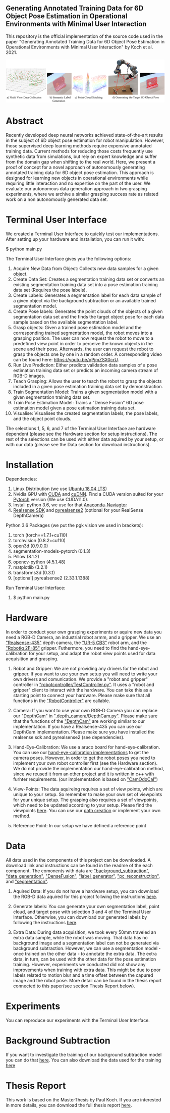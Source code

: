 
## Generating Annotated Training Data for 6D Object Pose Estimation in Operational Environments with Minimal User Interaction
This repository is the official implementation of the source code used in the paper "Generating Annotated Training Data for 6D Object Pose Estimation in Operational Environments with Minimal User Interaction" by Koch et al. 2021. 

![alt text](https://github.com/KochPJ/AutoPoseEstimation/blob/main/pipeline/data_gen.png)


# Abstract
Recently developed deep neural networks achieved state-of-the-art results in the subject of 6D object pose estimation for robot manipulation. However, those supervised deep learning methods require expensive annotated training data. Current methods for reducing those costs frequently use synthetic data from simulations, but rely on expert knowledge and suffer from the domain gap when shifting to the real world. Here, we present a proof of concept for a novel approach of autonomously generating annotated training data for 6D object pose estimation. This approach is designed for learning new objects in operational environments while requiring little interaction and no expertise on the part of the user. We evaluate our autonomous data generation approach in two grasping experiments, where we archive a similar grasping success rate as related work on a non autonomously generated data set. 


# Terminal User Interface
We created a Terminal User Interface to quickly test our implementations. After setting up your hardware and installation, you can run it with:

$ python main.py

The Terminal User Interface gives you the following options:
1. Acquire New Data from Object: Collects new data samples for a given object.
2. Create Data Set: Creates a segmentation training data set or converts an existing segmentation training data set into a pose estimation training data set (Requires the pose labels).
3. Create Labels: Generates a segmentation label for each data sample of a given object via the background subtraction or an available trained segmentation model.
4. Create Pose labels: Generates the point clouds of the objects of a given segmentation data set and the finds the target object pose for each data sample based on the available segmentation label. 
5. Grasp objects: Given a trained pose estimation model and the corresponding trained segmentation model, the robot moves into a grasping position. The user can now request the robot to move to a predefined view point in order to perceive the known objects in the scene and their pose. Afterwards, the user can request the robot to grasp the objects one by one in a random order. A corresponding video can be found here: https://youtu.be/qPjmZSX0crU.
6. Run Live Prediction: Either predicts validation data samples of a pose estimation training data set or predicts an incoming camera stream of RGB-D images.
7. Teach Grasping: Allows the user to teach the robot to grasp the objects included in a given pose estimation training data set by demonstraction.
8. Train Segmentation Model: Trains a given segmentation model with a given segmentation training data set. 
9. Train Pose Estimation Model: Trains a "Dense Fusion" 6D pose estimation model given a pose estimation training data set. 
10. Visualise: Visualises the created segmentation labels, the pose labels, and the object point clouds. 

The selections 1, 5, 6, and 7 of the Terminal User Interface are hardware dependent (please see the Hardware section for setup instructions). The rest of the selections can be used with either data aquired by your setup, or with our data (please see the Data section for download instructions). 

# Installation
Dependencies:
1. Linux Distribution (we use [Ubuntu 18.04 LTS](https://releases.ubuntu.com/18.04/))
2. Nvidia GPU with [CUDA](https://docs.nvidia.com/cuda/cuda-installation-guide-linux/index.html) and [cuDNN](https://docs.nvidia.com/deeplearning/cudnn/install-guide/index.html). Find a CUDA version suited for your [Pytorch](https://pytorch.org/get-started/locally/) version (We use CUDA11.0).
3. Install python 3.6, we use for that [Anaconda-Naviagtor](https://www.anaconda.com/products/individual)
4. [Realsense SDK](https://github.com/IntelRealSense/librealsense/releases) and [pyrealsense2](https://pypi.org/project/pyrealsense2/)  (optional for your RealSense DepthCamera) 

Python 3.6 Packages (we put the pgk vision we used in brackets): 
1. torch (torch==1.7.1+cu110)
2. torchvision (0.8.2+cu110)
3. open3d (0.9.0.0)
4. segmentation-models-pytorch (0.1.3) 
5. Pillow (8.1.2)
6. opencv-python (4.5.1.48)
7. matplotlib (3.2.1)
8. transforms3d (0.3.1)
9. [optional] pyrealsense2 (2.33.1.1388)

Run Terminal User Interface:
1. $ python main.py

# Hardware
In order to conduct your own grasping experiments or aquire new data you need a RGB-D Camera, an industrial robot armm, and a gripper. We use an ["Realsense-435"](https://www.intelrealsense.com/depth-camera-d435/) depth camera, the ["UR-5 CB3"](https://www.universal-robots.com/cb3/) robot arm, and the ["Robotiq 2F-85"](https://robotiq.com/products/2f85-140-adaptive-robot-gripper) gripper. Futhermore, you need to find the hand-eye-calibration for your setup, and adapt the robot view points used for data acquisition and grasping.

1. Robot and Gripper: We are not providing any drivers for the robot and gripper. If you want to use your own setup you will need to write your own drivers and comunication. We provide a "robot and gripper" controller in ["robotcontroller/TestController.py"](https://github.com/KochPJ/AutoPoseEstimation/blob/main/robot_controller/TestController.py). It uses a "robot and gripper" client to interact with the hardware. You can take this as a starting point to connect your hardware. Please make sure that all functions in the ["RobotController"](https://github.com/KochPJ/AutoPoseEstimation/blob/b7e27e59aa1e5fd1f337615585ac569d41a74d03/robot_controller/TestController.py#L19) are callable. 
 
2. Camera: If you want to use your own RGB-D Camera you can replace our ["DepthCam"](https://github.com/KochPJ/AutoPoseEstimation/blob/b7e27e59aa1e5fd1f337615585ac569d41a74d03/depth_camera/DepthCam.py#L6) in [".depth_camera/DepthCam.py"](https://github.com/KochPJ/AutoPoseEstimation/blob/main/depth_camera/DepthCam.py). Please make sure that the functions of the ["DepthCam"](https://github.com/KochPJ/AutoPoseEstimation/blob/b7e27e59aa1e5fd1f337615585ac569d41a74d03/depth_camera/DepthCam.py#L6) are working simliar to our implementation. If you have a Realsense-435 you can use our DepthCam implementation. Please make sure you have installed the realsense sdk and pyrealsense2 (see dependencies).

3. Hand-Eye-Calibration: We use a aruco board for hand-eye-calibration. You can use our [hand-eye-calibration implementations](https://github.com/KochPJ/AutoPoseEstimation/blob/b7e27e59aa1e5fd1f337615585ac569d41a74d03/hand_eye_calibration/getPoses.py) to get the camera poses. However, in order to get the robot poses you need to implement your own robot controller first (see the Hardware section). We do not provide the implementation our hand-eye-calibration method, since we reused it from an other project and it is written in c++ with furhter requirements. (our implementation is based on ["CamOdoCal"](https://github.com/hengli/camodocal)) 

4. View-Points: The data aquireing requires a set of view points, which are unique to your setup. So remember to make your own set of viewpoints for your unique setup. The grasping also requires a set of viewpoints, which need to be updated according to your setup. Please find the viewpoints [here](https://github.com/KochPJ/AutoPoseEstimation/tree/b7e27e59aa1e5fd1f337615585ac569d41a74d03/robot_controller/robot_path). You can use our [path creation](https://github.com/KochPJ/AutoPoseEstimation/blob/b7e27e59aa1e5fd1f337615585ac569d41a74d03/robot_controller/createPath.py) or implement your own method. 

5. Reference Point: In our setup we have defined a reference point

# Data
All data used in the components of this project can be downloaded. A download link and instructions can be found in the readme of the each component. The comonents with data are ["background_subtraction"](https://github.com/KochPJ/AutoPoseEstimation/tree/b7e27e59aa1e5fd1f337615585ac569d41a74d03/background_subtraction), ["data_generation"](https://github.com/KochPJ/AutoPoseEstimation/tree/b7e27e59aa1e5fd1f337615585ac569d41a74d03/data_generation), ["DenseFusion"](https://github.com/KochPJ/AutoPoseEstimation/tree/b7e27e59aa1e5fd1f337615585ac569d41a74d03/DenseFusion), ["label_generator"](https://github.com/KochPJ/AutoPoseEstimation/tree/b7e27e59aa1e5fd1f337615585ac569d41a74d03/label_generator), ["pc_reconstruction"](https://github.com/KochPJ/AutoPoseEstimation/tree/main/pc_reconstruction), and ["segmentation"](https://github.com/KochPJ/AutoPoseEstimation/tree/main/segmentation). 

1. Aquired Data: If you do not have a hardware setup, you can download the RGB-D data aquired for this project follwing the instructions [here](https://github.com/KochPJ/AutoPoseEstimation/blob/b7e27e59aa1e5fd1f337615585ac569d41a74d03/data_generation/README.md).

2. Generate labels: You can generate your own segmentation label, point cloud, and target pose with selection 3 and 4 of the Terminal User Interface. Otherwise, you can download our generated labels by following the instructions [here](https://github.com/KochPJ/AutoPoseEstimation/blob/main/label_generator/README.md).

3. Extra Data: During data acquisition, we took every 50mm traveled an extra data sample, while the robot was moving. That data has no background image and a segmentation label can not be generated via background subtraction. However, we can use a segmentation model - once trained on the other data - to annotate the extra data. The extra data, in turn, can be used with the other data for the pose estimation training. However, experiments we conducted did not show any improvements when training with extra data. This might be due to poor labels related to motion blur and a time offset between the capured image and the robot pose. More detail can be found in the thesis report connected to this paper(see section Thesis Report below).


# Experiments
You can reproduce our experiments with the Terminal User Interface. 

# Background Subtraction
If you want to investigate the training of our background subtraction model you can do that [here](https://github.com/KochPJ/AutoPoseEstimation/blob/b7e27e59aa1e5fd1f337615585ac569d41a74d03/background_subtraction/__init__.py). You can also download the data used for the training [here](https://github.com/KochPJ/AutoPoseEstimation/blob/b7e27e59aa1e5fd1f337615585ac569d41a74d03/background_subtraction/README.md)

# Thesis Report
This work is based on the MasterThesis by Paul Koch. If you are interested in more details, you can download the full thesis report [here](https://drive.google.com/file/d/14JZ0-bFKVdxH3xTPsmLR0Vqkz8tzS0uX/view?usp=sharing). 




